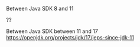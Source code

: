﻿Between Java SDK 8 and 11

??

Between Java SDK between 11 and 17
https://openjdk.org/projects/jdk/17/jeps-since-jdk-11